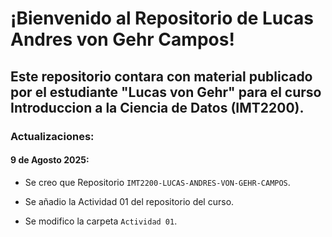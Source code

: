 # ¡Bienvenido al Repositorio de Lucas Andres von Gehr Campos! 

## Este repositorio contara con material publicado por el estudiante "Lucas von Gehr" para el curso Introduccion a la Ciencia de Datos (IMT2200).

### Actualizaciones:

#### 9 de Agosto 2025:

* Se creo que Repositorio ``IMT2200-LUCAS-ANDRES-VON-GEHR-CAMPOS``.

* Se añadio la Actividad 01 del repositorio del curso.

* Se modifico la carpeta ``Actividad 01``.
